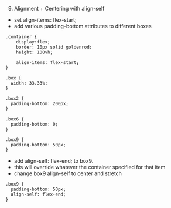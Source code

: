 
9) Alignment + Centering with align-self
  - set align-items: flex-start;
  - add various padding-bottom attributes to different boxes
```
.container {
    display:flex; 
    border: 10px solid goldenrod;
    height: 100vh;

    align-items: flex-start;
}

.box {
  width: 33.33%;
}

.box2 {
  padding-bottom: 200px;
}

.box6 {
  padding-bottom: 0;
}

.box9 {
  padding-bottom: 50px;
}
```

- add align-self: flex-end; to box9.
- this will override whatever the container specified for that item
- change box9 align-self to center and stretch
```
.box9 {
  padding-bottom: 50px;
  align-self: flex-end;
}
```
